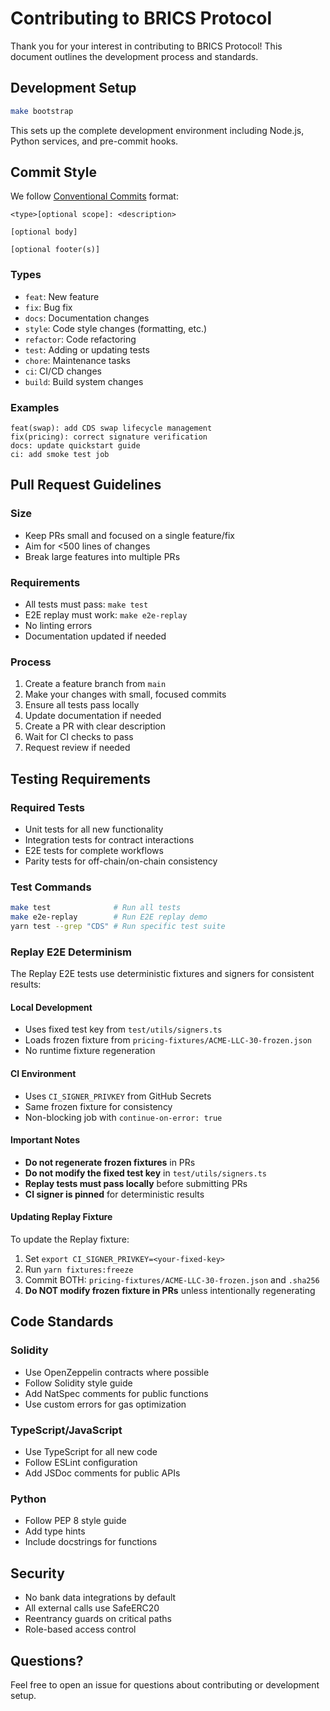# Contributing to BRICS Protocol

Thank you for your interest in contributing to BRICS Protocol! This document outlines the development process and standards.

## Development Setup

```bash
make bootstrap
```

This sets up the complete development environment including Node.js, Python services, and pre-commit hooks.

## Commit Style

We follow [Conventional Commits](https://www.conventionalcommits.org/) format:

```
<type>[optional scope]: <description>

[optional body]

[optional footer(s)]
```

### Types
- `feat`: New feature
- `fix`: Bug fix
- `docs`: Documentation changes
- `style`: Code style changes (formatting, etc.)
- `refactor`: Code refactoring
- `test`: Adding or updating tests
- `chore`: Maintenance tasks
- `ci`: CI/CD changes
- `build`: Build system changes

### Examples
```
feat(swap): add CDS swap lifecycle management
fix(pricing): correct signature verification
docs: update quickstart guide
ci: add smoke test job
```

## Pull Request Guidelines

### Size
- Keep PRs small and focused on a single feature/fix
- Aim for <500 lines of changes
- Break large features into multiple PRs

### Requirements
- All tests must pass: `make test`
- E2E replay must work: `make e2e-replay`
- No linting errors
- Documentation updated if needed

### Process
1. Create a feature branch from `main`
2. Make your changes with small, focused commits
3. Ensure all tests pass locally
4. Update documentation if needed
5. Create a PR with clear description
6. Wait for CI checks to pass
7. Request review if needed

## Testing Requirements

### Required Tests
- Unit tests for all new functionality
- Integration tests for contract interactions
- E2E tests for complete workflows
- Parity tests for off-chain/on-chain consistency

### Test Commands
```bash
make test              # Run all tests
make e2e-replay        # Run E2E replay demo
yarn test --grep "CDS" # Run specific test suite
```

### Replay E2E Determinism

The Replay E2E tests use deterministic fixtures and signers for consistent results:

#### Local Development
- Uses fixed test key from `test/utils/signers.ts`
- Loads frozen fixture from `pricing-fixtures/ACME-LLC-30-frozen.json`
- No runtime fixture regeneration

#### CI Environment  
- Uses `CI_SIGNER_PRIVKEY` from GitHub Secrets
- Same frozen fixture for consistency
- Non-blocking job with `continue-on-error: true`

#### Important Notes
- **Do not regenerate frozen fixtures** in PRs
- **Do not modify the fixed test key** in `test/utils/signers.ts`
- **Replay tests must pass locally** before submitting PRs
- **CI signer is pinned** for deterministic results

#### Updating Replay Fixture
To update the Replay fixture:
1. Set `export CI_SIGNER_PRIVKEY=<your-fixed-key>`
2. Run `yarn fixtures:freeze`
3. Commit BOTH: `pricing-fixtures/ACME-LLC-30-frozen.json` and `.sha256`
4. **Do NOT modify frozen fixture in PRs** unless intentionally regenerating

## Code Standards

### Solidity
- Use OpenZeppelin contracts where possible
- Follow Solidity style guide
- Add NatSpec comments for public functions
- Use custom errors for gas optimization

### TypeScript/JavaScript
- Use TypeScript for all new code
- Follow ESLint configuration
- Add JSDoc comments for public APIs

### Python
- Follow PEP 8 style guide
- Add type hints
- Include docstrings for functions

## Security

- No bank data integrations by default
- All external calls use SafeERC20
- Reentrancy guards on critical paths
- Role-based access control

## Questions?

Feel free to open an issue for questions about contributing or development setup.

